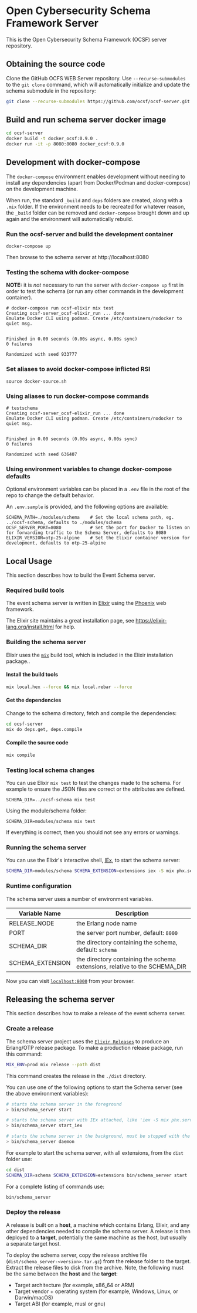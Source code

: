 # Open Cybersecurity Schema Framework Server

This is the Open Cybersecurity Schema Framework (OCSF) server repository.

## Obtaining the source code

Clone the GitHub OCFS WEB Server repository. Use `--recurse-submodules` to the `git clone` command, which will automatically initialize and update the schema submodule in the repository:

```bash
git clone --recurse-submodules https://github.com/ocsf/ocsf-server.git
```

## Build and run schema server docker image

```bash
cd ocsf-server
docker build -t docker_ocsf:0.9.0 .
docker run -it -p 8080:8080 docker_ocsf:0.9.0
```
## Development with docker-compose
The `docker-compose` environment enables development without needing to install any dependencies (apart from Docker/Podman and docker-compose) on the development machine.

When run, the standard `_build` and `deps` folders are created, along with a `.mix` folder. If the environment needs to be recreated for whatever reason, the `_build` folder can be removed and `docker-compose` brought down and up again and the environment will automatically rebuild.
### Run the ocsf-server and build the development container
```
docker-compose up
```
Then browse to the schema server at http://localhost:8080
### Testing the schema with docker-compose

**NOTE:** it is _not_ necessary to run the server with `docker-compose up` first in order to test the schema (or run any other commands in the development container).

```
# docker-compose run ocsf-elixir mix test 
Creating ocsf-server_ocsf-elixir_run ... done
Emulate Docker CLI using podman. Create /etc/containers/nodocker to quiet msg.


Finished in 0.00 seconds (0.00s async, 0.00s sync)
0 failures

Randomized with seed 933777
```
### Set aliases to avoid docker-compose inflicted RSI
```
source docker-source.sh
```
### Using aliases to run docker-compose commands

```
# testschema
Creating ocsf-server_ocsf-elixir_run ... done
Emulate Docker CLI using podman. Create /etc/containers/nodocker to quiet msg.


Finished in 0.00 seconds (0.00s async, 0.00s sync)
0 failures

Randomized with seed 636407
```
### Using environment variables to change docker-compose defaults
Optional environment variables can be placed in a `.env` file in the root of the repo to change the default behavior.

An `.env.sample` is provided, and the following options are available:
```
SCHEMA_PATH=./modules/schema    # Set the local schema path, eg. ../ocsf-schema, defaults to ./modules/schema
OCSF_SERVER_PORT=8080           # Set the port for Docker to listen on for forwarding traffic to the Schema Server, defaults to 8080
ELIXIR_VERSION=otp-25-alpine    # Set the Elixir container version for development, defaults to otp-25-alpine
```

## Local Usage

This section describes how to build the Event Schema server.

### Required build tools

The event schema server is written in [Elixir](https://elixir-lang.org) using the [Phoenix](https://phoenixframework.org/) web framework.

The Elixir site maintains a great installation page, see https://elixir-lang.org/install.html for help.

### Building the schema server

Elixir uses the [`mix`](https://hexdocs.pm/mix/Mix.html) build tool, which is included in the Elixir installation package..

#### Install the build tools

```bash
mix local.hex --force && mix local.rebar --force
```

#### Get the dependencies

Change to the schema directory, fetch and compile the dependencies:

```bash
cd ocsf-server
mix do deps.get, deps.compile
```

#### Compile the source code

```bash
mix compile
```

### Testing local schema changes

You can use Elixir `mix test` to test the changes made to the schema. For example to ensure the JSON files are correct or the attributes are defined.

```shell
SCHEMA_DIR=../ocsf-schema mix test
```

Using the module/schema folder:

```shell
SCHEMA_DIR=modules/schema mix test
```

If everything is correct, then you should not see any errors or warnings.

### Running the schema server

You can use the Elixir's interactive shell, [IEx](https://hexdocs.pm/iex/IEx.html), to start the schema server:

```bash
SCHEMA_DIR=modules/schema SCHEMA_EXTENSION=extensions iex -S mix phx.server
```

### Runtime configuration

The schema server uses a number of environment variables.

| Variable Name    | Description                                                                |
| ---------------- | -------------------------------------------------------------------------- |
| RELEASE_NODE     | the Erlang node name                                                       |
| PORT             | the server port number, default: `8000`                                    |
| SCHEMA_DIR       | the directory containing the schema, default: `schema`                     |
| SCHEMA_EXTENSION | the directory containing the schema extensions, relative to the SCHEMA_DIR |

Now you can visit [`localhost:8000`](http://localhost:8000) from your browser.

## Releasing the schema server

This section describes how to make a release of the event schema server.

### Create a release

The schema server project uses the [`Elixir Releases`](https://hexdocs.pm/mix/Mix.Tasks.Release.html) to produce an Erlang/OTP release package. To make a production release package, run this command:

```bash
MIX_ENV=prod mix release --path dist
```

This command creates the release in the `./dist` directory.

You can use one of the following options to start the Schema server (see the above environment variables):

```bash
# starts the schema server in the foreground
> bin/schema_server start

# starts the schema server with IEx attached, like 'iex -S mix phx.server'
> bin/schema_server start_iex

# starts the schema server in the background, must be stopped with the 'bin/schema_server stop' command
> bin/schema_server daemon
```

For example to start the schema server, with all extensions, from the `dist` folder use:

```bash
cd dist
SCHEMA_DIR=schema SCHEMA_EXTENSION=extensions bin/schema_server start
```

For a complete listing of commands use:

```bash
bin/schema_server
```

### Deploy the release

A release is built on a **host**, a machine which contains Erlang, Elixir, and any other dependencies needed to compile the schema server. A release is then deployed to a **target**, potentially the same machine as the host, but usually a separate target host.

To deploy the schema server, copy the release archive file (`dist/schema_server-<version>.tar.gz`) from the release folder to the target. Extract the release files to disk from the archive. Note, the following must be the same between the **host** and the **target**:

- Target architecture (for example, x86_64 or ARM)
- Target vendor + operating system (for example, Windows, Linux, or Darwin/macOS)
- Target ABI (for example, musl or gnu)
